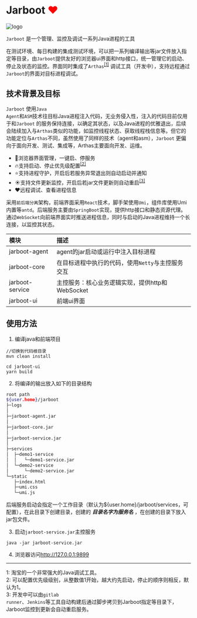 # Jarboot <span style="color:red">&#10084;</span>

![logo](https://gitee.com/majz0908/jarboot/raw/master/doc/jarboot.png)

<code>Jarboot</code> 是一个管理、监控及调试一系列Java进程的工具

在测试环境、每日构建的集成测试环境，可以把一系列编译输出等jar文件放入指定等目录，由<code>Jarboot</code>提供友好的浏览器ui界面和http接口，统一管理它的启动、停止及状态的监控。界面同时集成了<code>Arthas</code><sup id="a1">[[1]](#f1)</sup> 调试工具（开发中），支持远程通过<code>Jarboot</code>的界面对目标进程调试。

## 技术背景及目标
<code>Jarboot</code> 使用<code>Java Agent</code>和<code>ASM</code>技术往目标Java进程注入代码，无业务侵入性，注入的代码目前仅用于和<code>Jarboot</code> 的服务保持连接，以确定其状态，以及Java进程的优雅退出，后续会陆续加入与<code>Arthas</code>类似的功能，如监控线程状态、获取线程栈信息等。但它的功能定位与<code>Arthas</code>不同，虽然使用了同样的技术（agent和asm），<code>Jarboot</code> 更偏向于面向开发、测试、集成等，Arthas主要面向开发、运维。

- 🌈浏览器界面管理，一键启、停服务
- 🔥支持启动、停止优先级配置<sup id="a2">[[2]](#f2)</sup>
- ⭐️支持进程守护，开启后若服务异常退出则自动启动并通知
- ☀️支持文件更新监控，开启后若jar文件更新则自动重启<sup id="a3">[[3]](#f3)</sup>
- ❤️远程调试、查看进程信息

采用<code>前后端分离</code>架构，前端界面采用<code>React</code>技术，脚手架使用<code>Umi</code>，组件库使用Umi内置等<code>antd</code>。后端服务主要由<code>SpringBoot</code>实现，提供http接口和静态资源代理。通过<code>WebSocket</code>向前端界面实时推送进程信息，同时与启动的Java进程维持一个长连接，以监控其状态。

模块|描述
:-|:-
jarboot-agent|agent的jar启动或运行中注入目标进程
jarboot-core|在目标进程中执行的代码，使用<code>Netty</code>与主控服务交互
jarboot-service|主控服务：核心业务逻辑实现，提供http和WebSocket
jarboot-ui|前端ui界面

## 使用方法
1. 编译java和前端项目
```
//切换到代码根目录
mvn clean install

cd jarboot-ui
yarn build
```

2. 将编译的输出放入如下的目录结构

```bash
root path
${user.home}/jarboot
├─logs
│
├─jarboot-agent.jar
│
├─jarboot-core.jar
│
├─jarboot-service.jar
│
├─services
│  ├─demo1-service
│  │   └─demo1-service.jar
│  └─demo2-service
│      └─demo2-service.jar
└─static
   ├─index.html
   ├─umi.css
   └─umi.js
```
后端服务启动会指定一个工作目录（默认为${user.home}/jarboot/services，可配置），在此目录下创建目录，创建的 ***目录名字为服务名*** ，在创建的目录下放入jar包文件。

3. 启动<code>jarboot-service.jar</code>主控服务
```
java -jar jarboot-service.jar
```

4. 浏览器访问<http://127.0.0.1:9899>

---
<span id="f1">1[](#a1)</span>: 淘宝的一个非常强大的Java调试工具。<br>
<span id="f2">2[](#a2)</span>: 可以配置优先级级别，从整数值1开始，越大约先启动，停止的顺序则相反，默认为1。<br>
<span id="f3">3[](#a3)</span>: 开发中可以由<code>gitlab runner</code>、<code>Jenkins</code>等工具自动构建后通过脚步拷贝到Jarboot指定等目录下，Jarboot监控到更新会自动重启服务。
